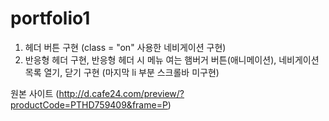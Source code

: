 # portfolio1
1. 헤더 버튼 구현 (class = "on" 사용한 네비게이션 구현)
2. 반응형 헤더 구현, 반응형 헤더 시 메뉴 여는 햄버거 버튼(애니메이션), 네비게이션 목록 열기, 닫기 구현 (마지막 li 부분 스크롤바 미구현)

원본 사이트 (http://d.cafe24.com/preview/?productCode=PTHD759409&frame=P)
